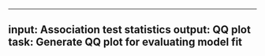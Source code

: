 -----
input: Association test statistics
output: QQ plot
task: Generate QQ plot for evaluating model fit
-----
